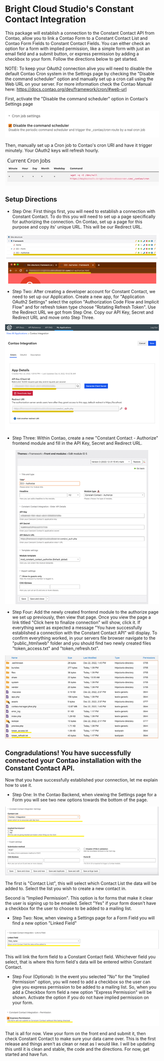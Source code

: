 # Bright Cloud Studio's Constant Contact Integration
This package will establish a connection to the Constant Contact API from Contao, allow you to link a Contao Form to a Constant Contact List and Contao Form Fields to Constant Contact Fields. You can either check an option for a form with implied permission, like a simple form with just an email field and a submit button, or express permission by adding a checkbox to your form. Follow the directions below to get started.

NOTE: To keep your OAuth2 connection alive you will need to disable the default Contao Cron system in the Settings page by checking the "Disable the command scheduler" option and manually set up a cron call using the Web URL on your server. For more information check the Contao Manual here: https://docs.contao.org/dev/framework/cron/#web-url

First, activate the "Disable the command scheduler" option in Contao's Settings page

![Disable Cron in Contao](https://raw.githubusercontent.com/bright-cloud-studio/constant-contact-integration/main/images/warning_1.jpg)

Then, manually set up a Cron job to Contao's cron URl and have it trigger minutely. Your OAuth2 keys will refresh hourly.

![Manual Cron](https://raw.githubusercontent.com/bright-cloud-studio/constant-contact-integration/main/images/warning_2.jpg)





## Setup Directions

- Step One:
First things first, you will need to establish a connection with Constant Contact. To do this you will need to set up a page specifically for authorizing the connection. On Contao, set up a page for this purpose and copy its' unique URL. This will be our Redirect URL.

![Get our Redirect URL](https://raw.githubusercontent.com/bright-cloud-studio/constant-contact-integration/main/images/step_1.png)

- Step Two:
After creating a developer account for Constant Contact, we need to set up our Application. Create a new app, for "Application OAuth2 Settings" select the option "Authorization Code Flow and Implicit Flow" and for refresh token type choose "Rotating Refresh Token". Use the Redirect URL we got from Step One. Copy our API Key, Secret and Redirect URL and move onto Step Three.

![Create our Application](https://raw.githubusercontent.com/bright-cloud-studio/constant-contact-integration/main/images/step_2.png)

- Step Three:
Within Contao, create a new "Constant Contact - Authorize" frontend module and fill in the API Key, Secret and Redirect URL.

![Authorize Module](https://raw.githubusercontent.com/bright-cloud-studio/constant-contact-integration/main/images/step_3.png)

- Step Four:
Add the newly created frontend module to the authorize page we set up previously, then view that page. Once you view the page a link titled "Click here to finalize connection" will show, click it. If everything went as expected a message "You have successfully established a connection with the Constant Contact API" will display. To confirm everything worked, in your servers file browser navigate to the "public_html\web" folder and you should find two newly created files "token_access.txt" and "token_refresh.txt".

![Authorization Confirmation](https://raw.githubusercontent.com/bright-cloud-studio/constant-contact-integration/main/images/step_4.jpg)



## Congradulations! You have successfully connected your Contao installation with the Constant Contact API.



Now that you have successfully established your connection, let me explain how to use it.

- Step One:
In the Contao Backend, when viewing the Settings page for a Form you will see two new options towards the bottom of the page.

![Form Settings](https://raw.githubusercontent.com/bright-cloud-studio/constant-contact-integration/main/images/step_5.jpg)

The first is "Contact List", this will select which Contact List the data will be added to. Select the list you wish to create a new contact in.

Second is "Implied Permission". This option is for forms that make it clear the user is signing up to be emailed. Select "Yes" if your form doesn't have a checkbox for the user to choose to be added to a mailing list.

- Step Two:
Now, when viewing a Settings page for a Form Field you will find a new option "Linked Field"

![Linked Field](https://raw.githubusercontent.com/bright-cloud-studio/constant-contact-integration/main/images/step_6.jpg)

This will link the form field to a Constant Contact field. Whichever field you select, that is where this form field's data will be entered within Constant Contact.

- Step Four (Optional):
In the event you selected "No" for the "Implied Permission" option, you will need to add a checkbox so the user can give you express permission to be added to a mailing list. So, when you add a Checkbox form field a new option "Express Permission" will be shown. Activate the option if you do not have implied permission on your form.

![Linked Field](https://raw.githubusercontent.com/bright-cloud-studio/constant-contact-integration/main/images/step_7.jpg)




That is all for now. View your form on the front end and submit it, then check Constant Contact to make sure your data came over. This is the first release and things aren't as clean or neat as I would like. I will be updating this until it is clean and stable, the code and the directions. For now, get started and have fun.

